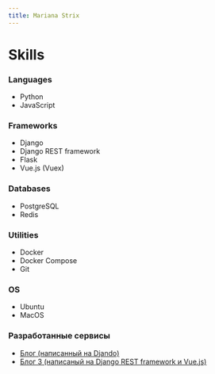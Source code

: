 ```yaml
---
title: Mariana Strix
---
```


# Skills

### Languages
- Python
- JavaScript

### Frameworks
- Django
- Django REST framework
- Flask
- Vue.js (Vuex)

### Databases
- PostgreSQL
- Redis

### Utilities
- Docker
- Docker Compose
- Git

### OS
- Ubuntu
- MacOS

### Разработанные сервисы
- [Блог (написанный на Djando)](https://blog-django.marianastrix.com/)
- [Блог 3 (написаный на Django REST framework и Vue.js)](https://blog.marianastrix.com/)
